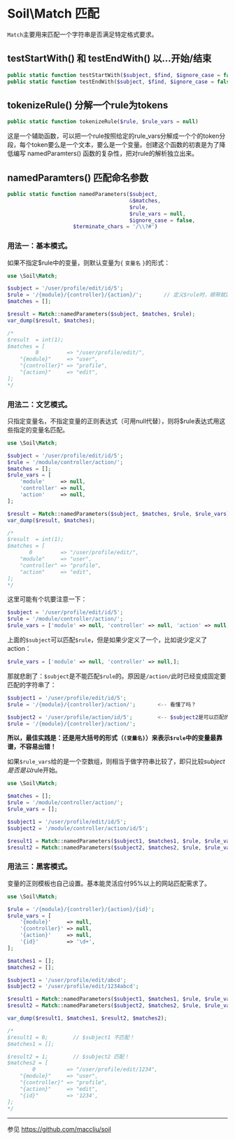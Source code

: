 # Soil\Match 匹配

`Match`主要用来匹配一个字符串是否满足特定格式要求。

## testStartWith() 和 testEndWith() 以...开始/结束

```php
public static function testStartWith($subject, $find, $ignore_case = false);
public static function testEndWith($subject, $find, $ignore_case = false);
```

## tokenizeRule() 分解一个rule为tokens

```php
public static function tokenizeRule($rule, $rule_vars = null)
```

这是一个辅助函数，可以把一个rule按照给定的rule_vars分解成一个个的token分段，每个token要么是一个文本，要么是一个变量。创建这个函数的初衷是为了降低编写 namedParamters() 函数的复杂性，把对rule的解析独立出来。

## namedParamters() 匹配命名参数

```php
public static function namedParameters($subject,
                                       &$matches,
									   $rule,
									   $rule_vars = null,
									   $ignore_case = false,
                     $terminate_chars = '/\\?#')
```

### 用法一：基本模式。

如果不指定$rule中的变量，则默认变量为`{` `变量名` `}`的形式：

```php
use \Soil\Match;

$subject = '/user/profile/edit/id/5';
$rule = '/{module}/{controller}/{action}/';       // 定义$rule时，顺带就定义了三个变量
$matches = [];

$result = Match::namedParameters($subject, $matches, $rule);
var_dump($result, $matches);

/*
$result  = int(1);
$matches = [
         0         => "/user/profile/edit/",
    "{module}"     => "user",
	"{controller}" => "profile",
	"{action}"     => "edit",
];
*/
```

### 用法二：文艺模式。

只指定变量名，不指定变量的正则表达式（可用null代替），则将$rule表达式用这些指定的变量名匹配。

```php
use \Soil\Match;

$subject = '/user/profile/edit/id/5';
$rule = '/module/controller/action/';
$matches = [];
$rule_vars = [
    'module'     => null,
    'controller' => null,
    'action'     => null,
];

$result = Match::namedParameters($subject, $matches, $rule, $rule_vars);
var_dump($result, $matches);

/*
$result  = int(1);
$matches = [
       0         => "/user/profile/edit/",
    "module"     => "user",
	"controller" => "profile",
	"action"     => "edit",
];
*/
```

这里可能有个坑要注意一下：

```php
$subject = '/user/profile/edit/id/5';
$rule = '/module/controller/action/';
$rule_vars = ['module' => null, 'controller' => null, 'action' => null,];
```
上面的`$subject`可以匹配`$rule`，但是如果少定义了一个，比如说少定义了action：

```php
$rule_vars = ['module' => null, 'controller' => null,];
```

那就悲剧了：`$subject`是不能匹配`$rule`的。原因是`/action/`此时已经变成固定要匹配的字符串了：

```php
$subject1 = '/user/profile/edit/id/5';
$rule = '/{module}/{controller}/action/';       <-- 看懂了吗？

$subject2 = '/user/profile/action/id/5';        <-- $subject2是可以匹配的
$rule = '/{module}/{controller}/action/';
```

**所以，最佳实践是：还是用大括号的形式（`{变量名}`）来表示`$rule`中的变量最靠谱，不容易出错！**

如果`$rule_vars`给的是一个空数组，则相当于做字符串比较了，即只比较$subject是否是以$rule开始。

```php
use \Soil\Match;

$matches = [];
$rule = '/module/controller/action/';
$rule_vars = [];

$subject1 = '/user/profile/edit/id/5';
$subject2 = '/module/controller/action/id/5';

$result1 = Match::namedParameters($subject1, $matches1, $rule, $rule_vars);    // false
$result2 = Match::namedParameters($subject2, $matches2, $rule, $rule_vars);    // true
```

### 用法三：黑客模式。

变量的正则模板也自己设置。基本能灵活应付95%以上的网站匹配需求了。

```php
use \Soil\Match;

$rule = '/{module}/{controller}/{action}/{id}';
$rule_vars = [
    '{module}'     => null,
    '{controller}' => null,
    '{action}'     => null,
    '{id}'         => '\d+',
];

$matches1 = [];
$matches2 = [];

$subject1 = '/user/profile/edit/abcd';
$subject2 = '/user/profile/edit/1234abcd';

$result1 = Match::namedParameters($subject1, $matches1, $rule, $rule_vars);    // false
$result2 = Match::namedParameters($subject2, $matches2, $rule, $rule_vars);    // true

var_dump($result1, $matches1, $result2, $matches2);

/*
$result1 = 0;        // $subject1 不匹配！
$matches1 = [];

$result2 = 1;        // $subject2 匹配！
$matches2 = [
        0          => "/user/profile/edit/1234",
    "{module}"     => "user",
    "{controller}" => "profile",
    "{action}"     => "edit",
    "{id}"         => '1234',
];
*/
```

--------
参见 <https://github.com/maccliu/soil>